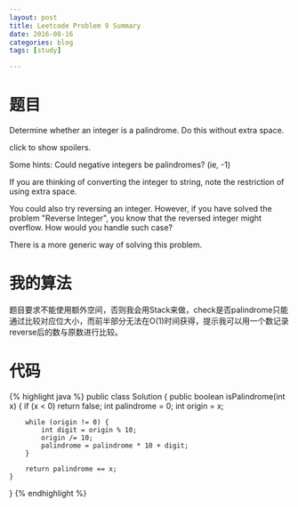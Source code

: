 ```yaml
---
layout: post
title: Leetcode Problem 9 Summary
date: 2016-08-16
categories: blog
tags: [study]

---
```


# 题目

Determine whether an integer is a palindrome. Do this without extra space.

click to show spoilers.

Some hints:
Could negative integers be palindromes? (ie, -1)

If you are thinking of converting the integer to string, note the restriction of using extra space.

You could also try reversing an integer. However, if you have solved the problem "Reverse Integer", you know that the reversed integer might overflow. How would you handle such case?

There is a more generic way of solving this problem.

# 我的算法

题目要求不能使用额外空间，否则我会用Stack来做，check是否palindrome只能通过比较对应位大小，而前半部分无法在O(1)时间获得，提示我可以用一个数记录reverse后的数与原数进行比较。

# 代码

{% highlight java %}
public class Solution {
    public boolean isPalindrome(int x) {
        if (x < 0) return false;
        int palindrome = 0;
        int origin = x;
        
        while (origin != 0) {
            int digit = origin % 10;
            origin /= 10;
            palindrome = palindrome * 10 + digit;
        }
        
        return palindrome == x;
    }
}
{% endhighlight %}